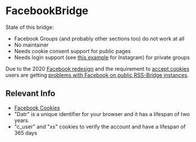 FacebookBridge
===============
State of this bridge:
- Facebook Groups (and probably other sections too) do not work at all
- No maintainer
- Needs cookie consent support for public pages
- Needs login support (see [this example]([url](https://github.com/RSS-Bridge/rss-bridge/issues/1891)) for Instagram) for private groups

Due to the 2020 [Facebook redesign](https://engineering.fb.com/2020/05/08/web/facebook-redesign/)
and the requirement to [accept cookies](https://www.facebook.com/business/help/348535683460989)
users are getting [problems with Facebook on public RSS-Bridge instances](https://github.com/RSS-Bridge/rss-bridge/issues/2047).

Relevant Info
--------------

- [Facebook Cookies](https://www.facebook.com/policy/cookies/)
- "Datr" is a unique identifier for your browser and it has a lifespan of two years.
- "c_user" and "xs" cookies to verify the account and have a lifespan of 365 days
